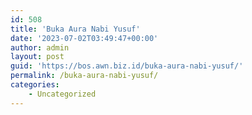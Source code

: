 ```yaml
---
id: 508
title: 'Buka Aura Nabi Yusuf'
date: '2023-07-02T03:49:47+00:00'
author: admin
layout: post
guid: 'https://bos.awn.biz.id/buka-aura-nabi-yusuf/'
permalink: /buka-aura-nabi-yusuf/
categories:
    - Uncategorized
---
```


